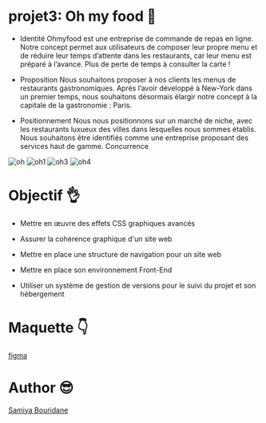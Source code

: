 # projet3: Oh my food :wave:

- Identité
Ohmyfood est une entreprise de commande de repas en ligne. Notre concept permet aux
utilisateurs de composer leur propre menu et de réduire leur temps d’attente dans les
restaurants, car leur menu est préparé à l’avance. Plus de perte de temps à consulter la
carte !

- Proposition
Nous souhaitons proposer à nos clients les menus de restaurants gastronomiques. Après
l’avoir développé à New-York dans un premier temps, nous souhaitons désormais élargir
notre concept à la capitale de la gastronomie : Paris.

- Positionnement
Nous nous positionnons sur un marché de niche, avec les restaurants luxueux des villes
dans lesquelles nous sommes établis. Nous souhaitons être identifiés comme une
entreprise proposant des services haut de gamme.
Concurrence

![oh](https://github.com/SAMIYAghb/projet3Ohmyfood/assets/95091637/ff31cd11-f144-4d2b-887a-c1fde43056fa)   ![oh1](https://github.com/SAMIYAghb/projet3Ohmyfood/assets/95091637/63f44e57-8b95-46a7-976e-75b41a19feac)
![oh3](https://github.com/SAMIYAghb/projet3Ohmyfood/assets/95091637/0b6f56ad-f365-4bb7-bbf1-cea97344dc89)
![oh4](https://github.com/SAMIYAghb/projet3Ohmyfood/assets/95091637/742ed554-5604-4ce9-8b99-7b581bab7882)

# Objectif :ok_hand:
 - Mettre en œuvre des effets CSS graphiques avancés

 - Assurer la cohérence graphique d'un site web

 - Mettre en place une structure de navigation pour un site web

 - Mettre en place son environnement Front-End

 - Utiliser un système de gestion de versions pour le suivi du projet et son hébergement

# Maquette :point_down:
[figma](https://www.figma.com/file/t4449fzDnwGYmzuwQdu87V/Maquettes-Ohmyfood-(mobile-et-desktop)?node-id=0%3A1&mode=dev)

# Author :sunglasses:
[Samiya Bouridane](https://www.linkedin.com/in/samiyab/)
